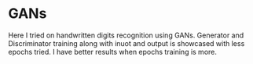 # GANs

Here I tried on handwritten digits recognition using GANs. Generator and Discriminator training along with inuot and output is showcased with less epochs tried. 
I have better results when epochs training is more.
